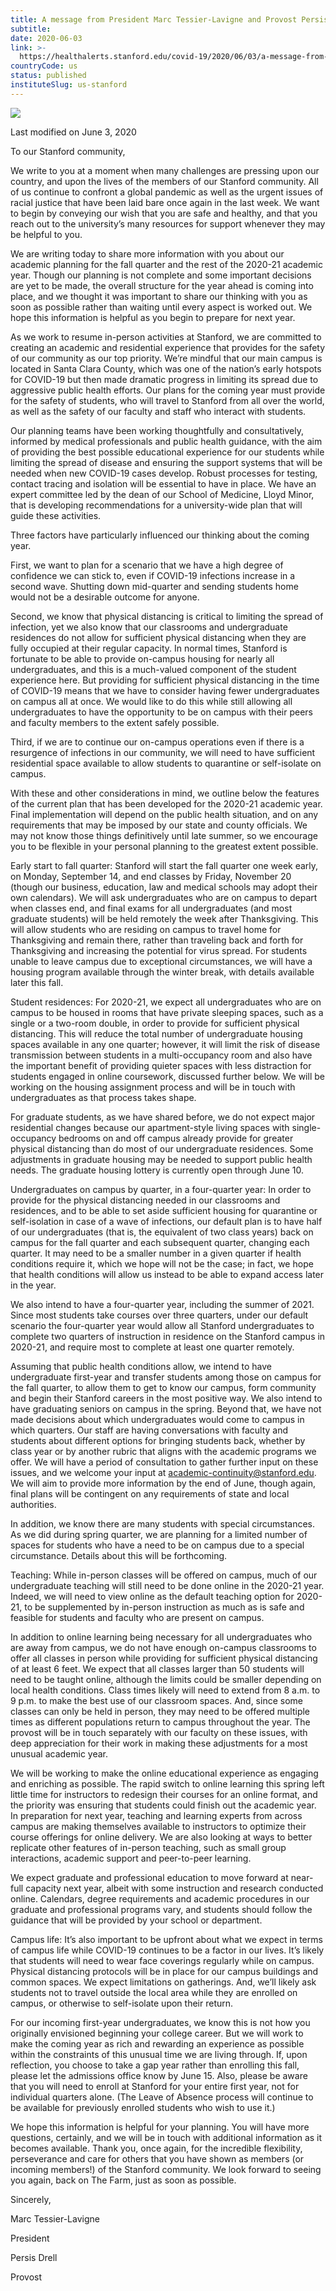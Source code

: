 ```yaml
---
title: A message from President Marc Tessier-Lavigne and Provost Persis Drell on academic planning for the fall quarter and 2020-21 academic year
subtitle: 
date: 2020-06-03
link: >-
  https://healthalerts.stanford.edu/covid-19/2020/06/03/a-message-from-president-marc-tessier-lavigne-and-provost-persis-drell-on-academic-planning-for-the-fall-quarter-and-2020-21-academic-year/
countryCode: us
status: published
instituteSlug: us-stanford
---
```

![](https://healthalerts.stanford.edu/covid-19/wp-content/uploads/sites/2/2020/06/option-for-card.jpg)

Last modified on June 3, 2020

To our Stanford community,

We write to you at a moment when many challenges are pressing upon our country, and upon the lives of the members of our Stanford community. All of us continue to confront a global pandemic as well as the urgent issues of racial justice that have been laid bare once again in the last week. We want to begin by conveying our wish that you are safe and healthy, and that you reach out to the university’s many resources for support whenever they may be helpful to you.

We are writing today to share more information with you about our academic planning for the fall quarter and the rest of the 2020-21 academic year. Though our planning is not complete and some important decisions are yet to be made, the overall structure for the year ahead is coming into place, and we thought it was important to share our thinking with you as soon as possible rather than waiting until every aspect is worked out. We hope this information is helpful as you begin to prepare for next year.

As we work to resume in-person activities at Stanford, we are committed to creating an academic and residential experience that provides for the safety of our community as our top priority. We’re mindful that our main campus is located in Santa Clara County, which was one of the nation’s early hotspots for COVID-19 but then made dramatic progress in limiting its spread due to aggressive public health efforts. Our plans for the coming year must provide for the safety of students, who will travel to Stanford from all over the world, as well as the safety of our faculty and staff who interact with students.

Our planning teams have been working thoughtfully and consultatively, informed by medical professionals and public health guidance, with the aim of providing the best possible educational experience for our students while limiting the spread of disease and ensuring the support systems that will be needed when new COVID-19 cases develop. Robust processes for testing, contact tracing and isolation will be essential to have in place. We have an expert committee led by the dean of our School of Medicine, Lloyd Minor, that is developing recommendations for a university-wide plan that will guide these activities.

Three factors have particularly influenced our thinking about the coming year.

First, we want to plan for a scenario that we have a high degree of confidence we can stick to, even if COVID-19 infections increase in a second wave. Shutting down mid-quarter and sending students home would not be a desirable outcome for anyone.

Second, we know that physical distancing is critical to limiting the spread of infection, yet we also know that our classrooms and undergraduate residences do not allow for sufficient physical distancing when they are fully occupied at their regular capacity. In normal times, Stanford is fortunate to be able to provide on-campus housing for nearly all undergraduates, and this is a much-valued component of the student experience here. But providing for sufficient physical distancing in the time of COVID-19 means that we have to consider having fewer undergraduates on campus all at once. We would like to do this while still allowing all undergraduates to have the opportunity to be on campus with their peers and faculty members to the extent safely possible.

Third, if we are to continue our on-campus operations even if there is a resurgence of infections in our community, we will need to have sufficient residential space available to allow students to quarantine or self-isolate on campus.

With these and other considerations in mind, we outline below the features of the current plan that has been developed for the 2020-21 academic year. Final implementation will depend on the public health situation, and on any requirements that may be imposed by our state and county officials. We may not know those things definitively until late summer, so we encourage you to be flexible in your personal planning to the greatest extent possible.

Early start to fall quarter: Stanford will start the fall quarter one week early, on Monday, September 14, and end classes by Friday, November 20 (though our business, education, law and medical schools may adopt their own calendars). We will ask undergraduates who are on campus to depart when classes end, and final exams for all undergraduates (and most graduate students) will be held remotely the week after Thanksgiving. This will allow students who are residing on campus to travel home for Thanksgiving and remain there, rather than traveling back and forth for Thanksgiving and increasing the potential for virus spread. For students unable to leave campus due to exceptional circumstances, we will have a housing program available through the winter break, with details available later this fall.

Student residences: For 2020-21, we expect all undergraduates who are on campus to be housed in rooms that have private sleeping spaces, such as a single or a two-room double, in order to provide for sufficient physical distancing. This will reduce the total number of undergraduate housing spaces available in any one quarter; however, it will limit the risk of disease transmission between students in a multi-occupancy room and also have the important benefit of providing quieter spaces with less distraction for students engaged in online coursework, discussed further below. We will be working on the housing assignment process and will be in touch with undergraduates as that process takes shape.

For graduate students, as we have shared before, we do not expect major residential changes because our apartment-style living spaces with single-occupancy bedrooms on and off campus already provide for greater physical distancing than do most of our undergraduate residences. Some adjustments in graduate housing may be needed to support public health needs. The graduate housing lottery is currently open through June 10.

Undergraduates on campus by quarter, in a four-quarter year: In order to provide for the physical distancing needed in our classrooms and residences, and to be able to set aside sufficient housing for quarantine or self-isolation in case of a wave of infections, our default plan is to have half of our undergraduates (that is, the equivalent of two class years) back on campus for the fall quarter and each subsequent quarter, changing each quarter. It may need to be a smaller number in a given quarter if health conditions require it, which we hope will not be the case; in fact, we hope that health conditions will allow us instead to be able to expand access later in the year.

We also intend to have a four-quarter year, including the summer of 2021. Since most students take courses over three quarters, under our default scenario the four-quarter year would allow all Stanford undergraduates to complete two quarters of instruction in residence on the Stanford campus in 2020-21, and require most to complete at least one quarter remotely.

Assuming that public health conditions allow, we intend to have undergraduate first-year and transfer students among those on campus for the fall quarter, to allow them to get to know our campus, form community and begin their Stanford careers in the most positive way. We also intend to have graduating seniors on campus in the spring. Beyond that, we have not made decisions about which undergraduates would come to campus in which quarters. Our staff are having conversations with faculty and students about different options for bringing students back, whether by class year or by another rubric that aligns with the academic programs we offer. We will have a period of consultation to gather further input on these issues, and we welcome your input at academic-continuity@stanford.edu. We will aim to provide more information by the end of June, though again, final plans will be contingent on any requirements of state and local authorities.

In addition, we know there are many students with special circumstances. As we did during spring quarter, we are planning for a limited number of spaces for students who have a need to be on campus due to a special circumstance. Details about this will be forthcoming.

Teaching: While in-person classes will be offered on campus, much of our undergraduate teaching will still need to be done online in the 2020-21 year. Indeed, we will need to view online as the default teaching option for 2020-21, to be supplemented by in-person instruction as much as is safe and feasible for students and faculty who are present on campus.

In addition to online learning being necessary for all undergraduates who are away from campus, we do not have enough on-campus classrooms to offer all classes in person while providing for sufficient physical distancing of at least 6 feet. We expect that all classes larger than 50 students will need to be taught online, although the limits could be smaller depending on local health conditions. Class times likely will need to extend from 8 a.m. to 9 p.m. to make the best use of our classroom spaces. And, since some classes can only be held in person, they may need to be offered multiple times as different populations return to campus throughout the year. The provost will be in touch separately with our faculty on these issues, with deep appreciation for their work in making these adjustments for a most unusual academic year.

We will be working to make the online educational experience as engaging and enriching as possible. The rapid switch to online learning this spring left little time for instructors to redesign their courses for an online format, and the priority was ensuring that students could finish out the academic year. In preparation for next year, teaching and learning experts from across campus are making themselves available to instructors to optimize their course offerings for online delivery. We are also looking at ways to better replicate other features of in-person teaching, such as small group interactions, academic support and peer-to-peer learning.

We expect graduate and professional education to move forward at near-full capacity next year, albeit with some instruction and research conducted online. Calendars, degree requirements and academic procedures in our graduate and professional programs vary, and students should follow the guidance that will be provided by your school or department.

Campus life: It’s also important to be upfront about what we expect in terms of campus life while COVID-19 continues to be a factor in our lives. It’s likely that students will need to wear face coverings regularly while on campus. Physical distancing protocols will be in place for our campus buildings and common spaces. We expect limitations on gatherings. And, we’ll likely ask students not to travel outside the local area while they are enrolled on campus, or otherwise to self-isolate upon their return.

For our incoming first-year undergraduates, we know this is not how you originally envisioned beginning your college career. But we will work to make the coming year as rich and rewarding an experience as possible within the constraints of this unusual time we are living through. If, upon reflection, you choose to take a gap year rather than enrolling this fall, please let the admissions office know by June 15. Also, please be aware that you will need to enroll at Stanford for your entire first year, not for individual quarters alone. (The Leave of Absence process will continue to be available for previously enrolled students who wish to use it.)

We hope this information is helpful for your planning. You will have more questions, certainly, and we will be in touch with additional information as it becomes available. Thank you, once again, for the incredible flexibility, perseverance and care for others that you have shown as members (or incoming members!) of the Stanford community. We look forward to seeing you again, back on The Farm, just as soon as possible.

Sincerely,

Marc Tessier-Lavigne

President

Persis Drell

Provost